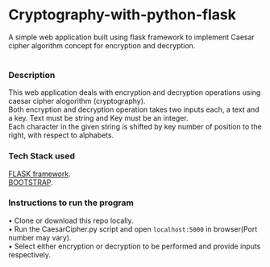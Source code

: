 # Cryptography-with-python-flask
A simple web application built using flask framework to implement Caesar cipher algorithm concept for encryption and decryption. <br><br>

### Description <br>
This web application deals with encryption and decryption operations using caesar cipher alogorithm (cryptography). <br>
Both encryption and decryption operation takes two inputs each, a text and a key. Text must be string and Key must be an integer.  <br>
Each character in the given string is shifted by key number of position to the right, with respect to alphabets.  <br>

### Tech Stack used <br>
[FLASK framework](https://flask.palletsprojects.com/en/1.1.x/). <br>
[BOOTSTRAP](https://getbootstrap.com/). <br>

### Instructions to run the program <br>
• Clone or download this repo locally. <br>
• Run the CaesarCipher.py script and open `localhost:5000` in browser(Port number may vary). <br>
• Select either encryption or decryption to be performed and provide inputs respectively.
